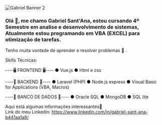 ![Gabriel Banner 2 ](https://user-images.githubusercontent.com/74156967/102727521-dce72c80-4304-11eb-96ce-00f292ccb9ad.jpg)




### Olá 👋, me chamo Gabriel Sant'Ana, estou cursando 4º Semestre em analise e desenvolvimento de sistemas, Atualmente estou programando em VBA (EXCEL) para otimização de tarefas. 
Tenho muita vontade de aprender e resolver problemas 🎯 .


Skills Técnicas:

----🖥️ FRONTEND 🖥️----
● Vue.js
● Html e css

----🧩 BACKEND 🧩----
● Laravel (PHP)
● Node.js express
● Visual Basic for Applications (VBA, Macros)


----🔋 BANCO DE DADOS 🔋----
● Oracle SQL
● MongoDB
● SQL lite


 
  
  Aqui está algumas informações interessantes🚀  
  Link do meu Linkedin: https://www.linkedin.com/in/gabriel-sant-ana-b441aa1a8/
  
